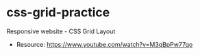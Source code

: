# css-grid-practice
Responsive website - CSS Grid Layout
- Resource: https://www.youtube.com/watch?v=M3qBpPw77qo
